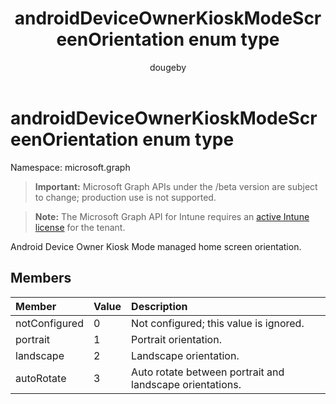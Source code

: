 ﻿---
title: "androidDeviceOwnerKioskModeScreenOrientation enum type"
description: "Android Device Owner Kiosk Mode managed home screen orientation."
author: "dougeby"
localization_priority: Normal
ms.prod: "intune"
doc_type: enumPageType
---

# androidDeviceOwnerKioskModeScreenOrientation enum type

Namespace: microsoft.graph

> **Important:** Microsoft Graph APIs under the /beta version are subject to change; production use is not supported.

> **Note:** The Microsoft Graph API for Intune requires an [active Intune license](https://go.microsoft.com/fwlink/?linkid=839381) for the tenant.

Android Device Owner Kiosk Mode managed home screen orientation.

## Members

| Member        | Value | Description                                              |
| :------------ | :---- | :------------------------------------------------------- |
| notConfigured | 0     | Not configured; this value is ignored.                   |
| portrait      | 1     | Portrait orientation.                                    |
| landscape     | 2     | Landscape orientation.                                   |
| autoRotate    | 3     | Auto rotate between portrait and landscape orientations. |
